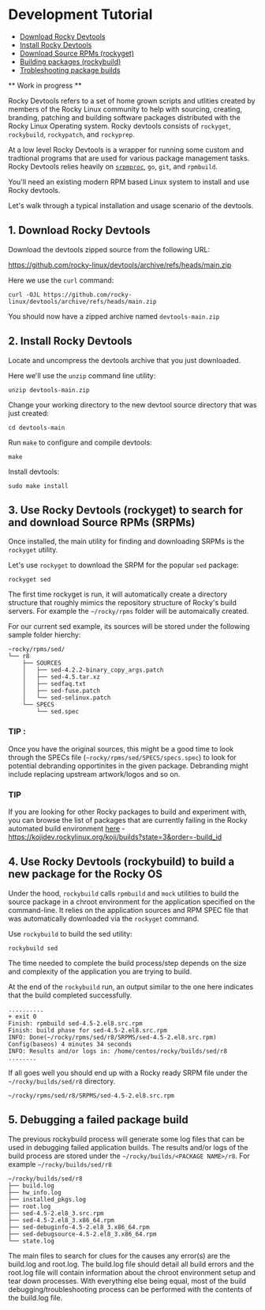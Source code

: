 # Development Tutorial

- [Download Rocky Devtools](#1-download-rocky-devtools)
- [Install Rocky Devtools](#2-install-rocky-devtools)
- [Download Source RPMs (rockyget)](#3-use-rocky-devtools-rockyget-to-search-for-and-download-source-rpms-srpms)
- [Building packages (rockybuild)](#4-use-rocky-devtools-rockybuild-to-build-a-new-package-for-the-rocky-os)
- [Trobleshooting package builds](#5-debugging-a-failed-package-build)


** Work in progress **

Rocky Devtools refers to a set of home grown scripts and utlities created by members of the Rocky Linux community to help with sourcing, creating, branding, patching and building software packages distributed with the Rocky Linux Operating system.
Rocky devtools consists of `rockyget`, `rockybuild`, `rockypatch`, and `rockyprep`.

At a low level Rocky Devtools is a wrapper for running some custom and tradtional programs that are used for various package management tasks. Rocky Devtools relies heavily on [`srpmproc`](https://github.com/mstg/srpmproc), `go`, `git`, and `rpmbuild`.

You'll need an existing modern RPM based Linux system to install and use Rocky devtools.

Let's walk through a typical installation and usage scenario of the devtools.

## 1. Download Rocky Devtools

Download the devtools zipped source from the following URL:

https://github.com/rocky-linux/devtools/archive/refs/heads/main.zip

Here we use the `curl` command:

```
curl -OJL https://github.com/rocky-linux/devtools/archive/refs/heads/main.zip
```

You should now have a zipped archive named `devtools-main.zip`


## 2. Install Rocky Devtools

Locate and uncompress the devtools archive that you just downloaded.

Here we'll use the `unzip` command line utility:

```
unzip devtools-main.zip 
```

Change your working directory to the new devtool source directory that was just created:

```
cd devtools-main
```

Run `make` to configure and compile devtools:

```
make
```

Install devtools:

```
sudo make install
```

## 3. Use Rocky Devtools (rockyget) to search for and download Source RPMs (SRPMs)

Once installed, the main utility for finding and downloading SRPMs is the `rockyget` utility. 

Let's use `rockyget` to download the SRPM for the popular `sed` package:

```
rockyget sed
```
The first time rockyget is run, it will automatically create a directory structure that roughly mimics the repository structure of Rocky's build servers. For example the `~/rocky/rpms` folder will be automaically created.

For our current sed example, its sources will be stored under the following sample folder hierchy:

```
~rocky/rpms/sed/
└── r8
    ├── SOURCES
    │   ├── sed-4.2.2-binary_copy_args.patch
    │   ├── sed-4.5.tar.xz
    │   ├── sedfaq.txt
    │   ├── sed-fuse.patch
    │   └── sed-selinux.patch
    └── SPECS
        └── sed.spec
```

### TIP :
Once you have the original sources, this might be a good time to look through the SPECs file (`~rocky/rpms/sed/SPECS/specs.spec`) to look for potential debranding opportinites in the given package. Debranding might include replacing upstream artwork/logos and so on.

### TIP
If you are looking for other Rocky packages to build and experiment with, you can browse the list of packages that are currently failing in the Rocky automated build environment [here](https://kojidev.rockylinux.org/koji/builds?state=3&order=-build_id)  -  https://kojidev.rockylinux.org/koji/builds?state=3&order=-build_id


## 4. Use Rocky Devtools (rockybuild) to build a new package for the Rocky OS

Under the hood, `rockybuild` calls `rpmbuild` and `mock` utilities to build the source package in a chroot environment for the application specified on the command-line. It relies on the application sources and RPM SPEC file that was automatically downloaded via the `rockyget` command. 

Use `rockybuild` to build the sed utility:

```
rockybuild sed
```

The time needed to complete the build process/step depends on the size and complexity of the application you are trying to build.

At the end of the `rockybuild` run, an output similar to the one here indicates that the build completed successfully.

```
..........
+ exit 0
Finish: rpmbuild sed-4.5-2.el8.src.rpm
Finish: build phase for sed-4.5-2.el8.src.rpm
INFO: Done(~/rocky/rpms/sed/r8/SRPMS/sed-4.5-2.el8.src.rpm) Config(baseos) 4 minutes 34 seconds
INFO: Results and/or logs in: /home/centos/rocky/builds/sed/r8
........
```


If all goes well you should end up with a Rocky ready SRPM file under the `~/rocky/builds/sed/r8` directory.

`~/rocky/rpms/sed/r8/SRPMS/sed-4.5-2.el8.src.rpm`



## 5. Debugging a failed package build 

The previous rockybuild process will generate some log files that can be used in debugging failed application builds. The results and/or logs of the build process are stored under the `~/rocky/builds/<PACKAGE NAME>/r8`. For example `~/rocky/builds/sed/r8`


``` 
~/rocky/builds/sed/r8
├── build.log
├── hw_info.log
├── installed_pkgs.log
├── root.log
├── sed-4.5-2.el8_3.src.rpm
├── sed-4.5-2.el8_3.x86_64.rpm
├── sed-debuginfo-4.5-2.el8_3.x86_64.rpm
├── sed-debugsource-4.5-2.el8_3.x86_64.rpm
└── state.log
```

The main files to search for clues for the causes any error(s) are the build.log and root.log.     The build.log file should detail all build errors and the root.log file will contain information about the chroot environment setup and tear down processes. With everything else being equal, most of the build debugging/troubleshooting process can be performed with the contents of the build.log file.

